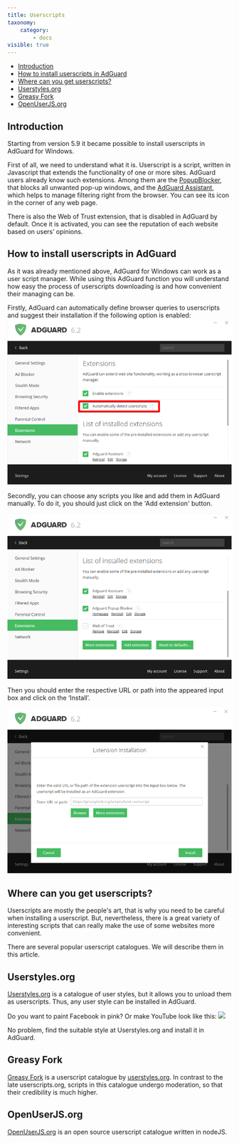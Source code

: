 ```yaml
---
title: Userscripts
taxonomy:
    category:
        - docs
visible: true
---
```


* [Introduction](#intro)
* [How to install userscripts in AdGuard](#install-scripts)
* [Where can you get userscripts?](#repo)
* [Userstyles.org](#userstyles)
* [Greasy Fork](#greasyFork)
* [OpenUserJS.org](#openUserJs)

## Introduction

<a name="intro"></a>

Starting from version 5.9 it became possible to install userscripts in AdGuard for Windows.

First of all, we need to understand what it is. Userscript is a script, written in Javascript that extends the functionality of one or more sites. AdGuard users already know such extensions. Among them are the [PopupBlocker](https://github.com/AdGuardTeam/PopupBlocker), that blocks all unwanted pop-up windows, and the [AdGuard Assistant](https://github.com/AdGuardTeam/adguardassistant), which helps to manage filtering right from the browser. You can see its icon in the corner of any web page. 

There is also the Web of Trust extension, that is disabled in AdGuard by default. Once it is activated, you can see the reputation of each website based on users’ opinions.  

<a name="install-scripts"></a>

## How to install userscripts in AdGuard

As it was already mentioned above, AdGuard for Windows can work as a user script manager. While using this AdGuard function you will understand how easy the process of userscripts downloading is and how convenient their managing can be.

Firstly, AdGuard can automatically define browser queries to userscripts and suggest their installation if the following option is enabled: ![](up17cruns.png)

Secondly, you can choose any scripts you like and add them in AdGuard manually. To do it, you should just click on the 'Add extension' button. 

![](up17pixn4.png) 

Then you should enter the respective URL or path into the appeared input box and click on the ‘Install’. 

![](up1789vd4.png)

<a name="repo"></a>

## Where can you get userscripts?

Userscripts are mostly the people's art, that is why you need to be careful when installing a userscript. But, nevertheless, there is a great variety of interesting scripts that can really make the use of some websites more convenient.

There are several popular userscript catalogues. We will describe them in this article.



<a name="userstyles"></a>

## Userstyles.org

[Userstyles.org](https://userstyles.org/) is a catalogue of user styles, but it allows you to unload them as userscripts. Thus, any user style can be installed in AdGuard.

Do you want to paint Facebook in pink? Or make YouTube look like this: ![](https://cdn.adguard.com/public/Adguard/Common/youtube_userstyle.jpeg)

No problem, find the suitable style at Userstyles.org and install it in AdGuard.



<a name="greasyFork"></a>

## Greasy Fork

[Greasy Fork](https://greasyfork.org/) is a userscript catalogue by [userstyles.org](#userstyles). In contrast to the late userscripts.org, scripts in this catalogue undergo moderation, so that their credibility is much higher.



<a name="openUserJs"></a>

## OpenUserJS.org

[OpenUserJS.org](https://openuserjs.org/) is an open source userscript catalogue written in nodeJS.
